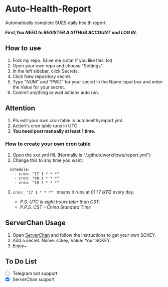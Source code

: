 # Auto-Health-Report
Automatically complete SUES daily health report.

***First,You NEED to REGISTER A GITHUB ACCOUNT and LOG IN.***

## How to use

1. Fork my repo. (Give me a star if you like this. lol)
2. Open your own repo and choose "Settings".
3. In the left sidebar, click Secrets.
4. Click New repository secret.
5. Type "NUM" and "PWD" for your secret in the Name input box and enter the Value for your secret.
6. Commit anything or wait actions auto run.

## Attention

1. Pls edit your own cron table in autohealthyreport.yml.
2. Action's cron table runs in UTC.
3. **You need post manually at least 1 time.**

### How to create your own cron table

1. Open the xxx.yml fill. (Normally is "/.github/workflows/report.yml")
2. Change this to any time you want:
```
  schedule:
    - cron: "17 1 * * *" 
    - cron: "40 1 * * *"  
    - cron: "19 7 * * *"
```
3. `cron: "17 1 * * *" ` means it runs at 01:17 ***UTC*** every day.

   * *P.S. UTC is eight hours later than CST.*
   * *P.P.S. CST – China Standard Time*

## ServerChan Usage

1. Open [ServerChan](http://sc.ftqq.com/) and follow the instructions to get your own SCKEY.
2. Add a secret. Name: sckey, Value: Your SCKEY.
3. Enjoy~

## To Do List

- [ ] Telegram bot support
- [x] ServerChan support
